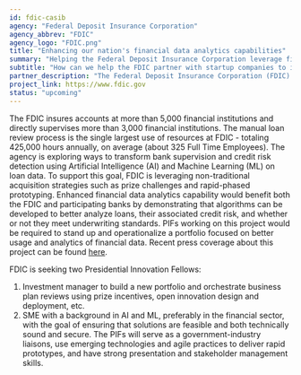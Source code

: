 ```yaml
---
id: fdic-casib
agency: "Federal Deposit Insurance Corporation"
agency_abbrev: "FDIC"
agency_logo: "FDIC.png"
title: "Enhancing our nation's financial data analytics capabilities"
summary: "Helping the Federal Deposit Insurance Corporation leverage financial data to better analyze loans, their associated credit risk, and whether or not they meet underwriting standards"
subtitle: "How can we help the FDIC partner with startup companies to introduce new and viable technologies suitable for rapid prototyping projects that deliver cutting-edge capabilities for the FDIC and its member banks?"
partner_description: "The Federal Deposit Insurance Corporation (FDIC) is an independent agency created by the Congress to maintain stability and public confidence in the nation's financial system by insuring deposits, examining and supervising financial institutions for safety and soundness and consumer protection, making large and complex financial institutions resolvable, and managing receiverships."
project_link: https://www.fdic.gov
status: "upcoming"
---
```

The FDIC insures accounts at more than 5,000 financial institutions and directly supervises more than 3,000 financial institutions. The manual loan review process is the single largest use of resources at FDIC - totaling 425,000 hours annually, on average (about 325 Full Time Employees). The agency is exploring ways to transform bank supervision and credit risk detection using Artificial Intelligence (AI) and Machine Learning (ML) on loan data. To support this goal, FDIC is leveraging non-traditional acquisition strategies such as prize challenges and rapid-phased prototyping. Enhanced financial data analytics capability would benefit both the FDIC and participating banks by demonstrating that algorithms can be developed to better analyze loans, their associated credit risk, and whether or not they meet underwriting standards. PIFs working on this project would be required to stand up and operationalize a portfolio focused on better usage and analytics of financial data. Recent press coverage about this project can be found <a href="https://www.americanbanker.com/opinion/fdic-chief-on-why-call-reports-are-getting-a-makeover">here</a>.

FDIC is seeking two Presidential Innovation Fellows:
<ol>
<li>Investment manager to build a new portfolio and orchestrate business plan reviews using prize incentives, open innovation design and deployment, etc.</li>
<li>SME with a background in AI and ML, preferably in the financial sector, with the goal of ensuring that solutions are feasible and both technically sound and secure. The PIFs will serve as a government-industry liaisons, use emerging technologies and agile practices to deliver rapid prototypes, and have strong presentation and stakeholder management skills.</li>
</ol>

